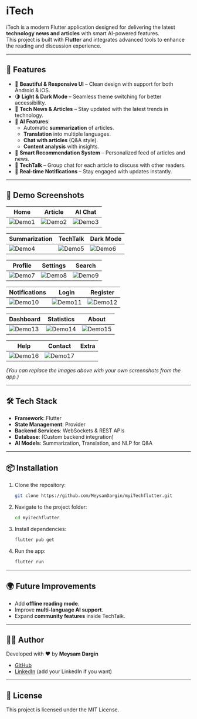 # iTech

iTech is a modern Flutter application designed for delivering the latest **technology news and articles** with smart AI-powered features.  
This project is built with **Flutter** and integrates advanced tools to enhance the reading and discussion experience.

---

## 🚀 Features

- 📱 **Beautiful & Responsive UI** – Clean design with support for both Android & iOS.  
- 🌗 **Light & Dark Mode** – Seamless theme switching for better accessibility.  
- 📰 **Tech News & Articles** – Stay updated with the latest trends in technology.  
- 🤖 **AI Features**:
  - Automatic **summarization** of articles.  
  - **Translation** into multiple languages.  
  - **Chat with articles** (Q&A style).  
  - **Content analysis** with insights.  
- 🎯 **Smart Recommendation System** – Personalized feed of articles and news.  
- 💬 **TechTalk** – Group chat for each article to discuss with other readers.  
- 🔔 **Real-time Notifications** – Stay engaged with updates instantly.  

---

## 📸 Demo Screenshots  

| Home | Article | AI Chat |  
|------|---------|---------|  
| ![Demo1](demo/Screenshot%202025-09-22%20at%209.02.23%E2%80%AFPM.png) | ![Demo2](demo/Screenshot%202025-09-22%20at%209.02.35%20PM.png) | ![Demo3](demo/Screenshot%202025-09-22%20at%209.02.43%20PM.png) |  

| Summarization | TechTalk | Dark Mode |  
|---------------|----------|-----------|  
| ![Demo4](demo/Screenshot%202025-09-22%20at%209.03.07%20PM.png) | ![Demo5](demo/Screenshot%202025-09-22%20at%209.03.18%20PM.png) | ![Demo6](demo/Screenshot%202025-09-22%20at%209.03.43%20PM.png) |  

| Profile | Settings | Search |  
|---------|----------|--------|  
| ![Demo7](demo/Screenshot%202025-09-22%20at%209.03.53%20PM.png) | ![Demo8](demo/Screenshot%202025-09-22%20at%209.04.05%20PM.png) | ![Demo9](demo/Screenshot%202025-09-22%20at%209.04.31%20PM.png) |  

| Notifications | Login | Register |  
|---------------|-------|----------|  
| ![Demo10](demo/Screenshot%202025-09-22%20at%209.04.52%20PM.png) | ![Demo11](demo/Screenshot%202025-09-22%20at%209.05.04%20PM.png) | ![Demo12](demo/Screenshot%202025-09-22%20at%209.05.47%20PM.png) |  

| Dashboard | Statistics | About |  
|-----------|------------|-------|  
| ![Demo13](demo/Screenshot%202025-09-22%20at%209.05.54%20PM.png) | ![Demo14](demo/Screenshot%202025-09-22%20at%209.06.08%20PM.png) | ![Demo15](demo/Screenshot%202025-09-22%20at%209.06.30%20PM.png) |  

| Help | Contact | Extra |  
|------|---------|-------|  
| ![Demo16](demo/Screenshot%202025-09-22%20at%209.06.45%20PM.png) | ![Demo17](demo/Screenshot%202025-09-22%20at%209.06.56%20PM.png) |  |  

*(You can replace the images above with your own screenshots from the app.)*

---

## 🛠️ Tech Stack

- **Framework**: Flutter  
- **State Management**: Provider  
- **Backend Services**: WebSockets & REST APIs  
- **Database**: (Custom backend integration)  
- **AI Models**: Summarization, Translation, and NLP for Q&A  

---

## 📦 Installation

1. Clone the repository:
   ```bash
   git clone https://github.com/MeysamDargin/myiTechflutter.git
   ```
2. Navigate to the project folder:
   ```bash
   cd myiTechflutter
   ```
3. Install dependencies:
   ```bash
   flutter pub get
   ```
4. Run the app:
   ```bash
   flutter run
   ```

---

## 🌍 Future Improvements

- Add **offline reading mode**.  
- Improve **multi-language AI support**.  
- Expand **community features** inside TechTalk.  

---

## 👨‍💻 Author

Developed with ❤️ by **Meysam Dargin**  
- [GitHub](https://github.com/MeysamDargin)  
- [LinkedIn](#) (add your LinkedIn if you want)  

---

## 📜 License

This project is licensed under the MIT License.
